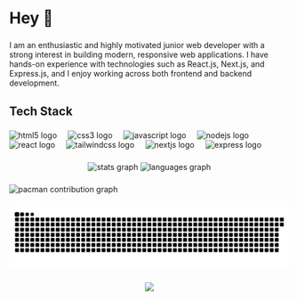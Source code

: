 <h1 align="left">Hey 👋</h1>

###

<p align="left">I am an enthusiastic and highly motivated junior web developer with a strong interest in building modern, responsive web applications. I have hands-on experience with technologies such as React.js, Next.js, and Express.js, and I enjoy working across both frontend and backend development.</p>

###

<h2 align="left">Tech Stack</h2>

###

<div align="left">
  <img src="https://cdn.jsdelivr.net/gh/devicons/devicon/icons/html5/html5-original.svg" height="40" alt="html5 logo"  />
  <img width="12" />
  <img src="https://cdn.jsdelivr.net/gh/devicons/devicon/icons/css3/css3-original.svg" height="40" alt="css3 logo"  />
  <img width="12" />
  <img src="https://cdn.jsdelivr.net/gh/devicons/devicon/icons/javascript/javascript-original.svg" height="40" alt="javascript logo"  />
  <img width="12" />
  <img src="https://cdn.jsdelivr.net/gh/devicons/devicon/icons/nodejs/nodejs-original.svg" height="40" alt="nodejs logo"  />
  <img width="12" />
  <img src="https://cdn.jsdelivr.net/gh/devicons/devicon/icons/react/react-original.svg" height="40" alt="react logo"  />
  <img width="12" />
  <img src="https://cdn.jsdelivr.net/gh/devicons/devicon/icons/tailwindcss/tailwindcss-original-wordmark.svg" height="40" alt="tailwindcss logo"  />
  <img width="12" />
  <img src="https://cdn.jsdelivr.net/gh/devicons/devicon/icons/nextjs/nextjs-original.svg" height="40" alt="nextjs logo"  />
  <img width="12" />
  <img src="https://cdn.jsdelivr.net/gh/devicons/devicon/icons/express/express-original.svg" height="40" alt="express logo"  />
</div>

###

<div align="center">
  <img src="https://github-readme-stats.vercel.app/api?username=MammonXXIX&hide_title=false&hide_rank=false&show_icons=true&include_all_commits=true&count_private=true&disable_animations=false&theme=dracula&locale=en&hide_border=false&order=1" height="150" alt="stats graph"  />
  <img src="https://github-readme-stats.vercel.app/api/top-langs?username=MammonXXIX&locale=en&hide_title=false&layout=compact&card_width=320&langs_count=5&theme=dracula&hide_border=false&order=2" height="150" alt="languages graph"  />
</div>

###

<picture>
  <source media="(prefers-color-scheme: dark)" srcset="https://raw.githubusercontent.com/MammonXXIX/MammonXXIX/output/pacman-contribution-graph-dark.svg">
  <source media="(prefers-color-scheme: light)" srcset="https://raw.githubusercontent.com/MammonXXIX/MammonXXIX/output/pacman-contribution-graph.svg">
  <img alt="pacman contribution graph" src="https://raw.githubusercontent.com/MammonXXIX/MammonXXIX/output/pacman-contribution-graph.svg">
</picture>

###

<img src="https://raw.githubusercontent.com/MammonXXIX/MammonXXIX/output/snake.svg" alt="Snake animation" />

###

<div align="center">
  <img src="https://profile-counter.glitch.me/MammonXXIX/count.svg?"  />
</div>

###
